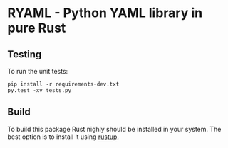 # RYAML - Python YAML library in pure Rust

## Testing

To run the unit tests:

    pip install -r requirements-dev.txt
    py.test -xv tests.py


## Build

To build this package Rust nighly should be installed in your system. The best option is to install
it using [rustup](https://www.rustup.rs/).
